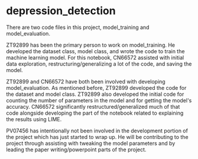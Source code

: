 # depression_detection

There are two code files in this project, model_training and model_evaluation.

ZT92899 has been the primary person to work on model_training. He developed the dataset class, model class, and wrote the code to train the machine learning model. 
For this notebook, CN66572 assisted with initial data exploration, restructuring/generalizing a lot of the code, and saving the model.

ZT92899 and CN66572 have both been involved with developing model_evaluation. As mentioned before, ZT92899 developed the code for the dataset and 
model class. ZT92899 also developed the initial code for counting the number of parameters in the model and for getting the model's accuracy. 
CN66572 significantly restructured/generalized much of that code alongside developing the part of the notebook related to explaining the results 
using LIME.

PV07456 has intentionally not been involved in the development portion of the project which has just started to wrap up. 
He will be contributing to the project through assisting with tweaking the model parameters and by leading the paper writing/powerpoint parts of the project. 